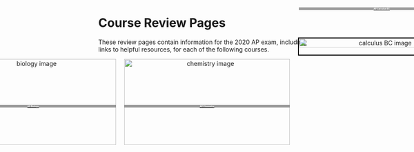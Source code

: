 <html>
     <head>
          <meta charset = "utf-8">
          <style>
               .courseLabel {
                    position: relative;
                    top: -100px;
                    font-size: 5;
                    background-color: rgba(128, 128, 128, 0.801);
                    color: white;
               }
               .coursePic {
                    position: relative;
                    width:100%;
                    margin: 0px 0px 0px 0px;
                    padding: 0px;
               }
               .bio_img_and_label {
                    position: absolute;
                    text-align: center;
                    width: 40%;
                    height: 200px;
                    top: 40px;
                    padding: 0px;
                    margin: 150px 0px 0px 0px;
                    left: -12%;
               }
               .chem_img_and_label {
                    position: absolute;
                    text-align: center;
                    width: 40%;
                    height: 200px;
                    top: 40px;
                    padding: 0px;
                    margin: 150px 0px 0px 0px;
                    left: 30%;
               }
               .calc_img_and_label {
                    position: absolute;
                    text-align: center;
                    width: 40%;
                    top: 40px;
                    padding: 0px;
                    margin: 100px 0px 0px 0px;
                    left: 72%;
                    border: 2px solid black;
               }
          </style>
     </head>
     <body>
          <h1>Course Review Pages</h1>
          <p>These review pages contain information for the 2020 AP exam, including links to helpful resources, for each of the following courses.</p>
          <div id="biology" class="bio_img_and_label">
               <a target="-blank" href="biology.html">
                    <img src="https://user-images.githubusercontent.com/63515930/79056396-2afb4a80-7c24-11ea-9b60-e09ca904730d.jpg" alt="biology image" id="bioPic" class="coursePic"/>
                    <h2 class="courseLabel">AP Biology</h2>
               </a>
          </div>
          <div id="chemistry" class="chem_img_and_label">
               <a target="-blank" href="chemistry.html">
                    <img src="https://user-images.githubusercontent.com/63515930/79074404-2b462500-7cba-11ea-93bc-e48892f04e4f.png" alt="chemistry image" id="chemPic" class="coursePic"/>
                    <h2 class="courseLabel">AP Chemistry</h2>
               </a>
          </div>
          <div id="calculus" class="calc_img_and_label">
               <a target="-blank" href="calculusBC.html">
                    <img src="https://user-images.githubusercontent.com/63515930/79074622-76146c80-7cbb-11ea-8014-975b8cf10818.png" alt="calculus BC image" id="calcPic" class="coursePic"/>
                    <h2 class="courseLabel">AP Calculus BC</h2>
               </a>
          </div>
          <p><br><br><br><br><br><br><br><br><br><br><br><br><br><br><br><br><br><br><br><br><br><br><br><br><br><br><br><br></p>
     </body>
</html>
